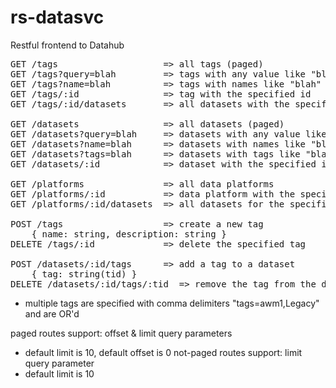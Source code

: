 # rs-datasvc
Restful frontend to Datahub
  
<pre>
GET /tags                    => all tags (paged)
GET /tags?query=blah         => tags with any value like "blah" (paged)  
GET /tags?name=blah          => tags with names like "blah" up to limit (default:10)  
GET /tags/:id                => tag with the specified id  
GET /tags/:id/datasets       => all datasets with the specified tag
  
GET /datasets                => all datasets (paged)  
GET /datasets?query=blah     => datasets with any value like "blah" (paged)  
GET /datasets?name=blah      => datasets with names like "blah" up to limit (default:10)  
GET /datasets?tags=blah      => datasets with tags like "blah" (paged)  
GET /datasets/:id            => dataset with the specified id  

GET /platforms               => all data platforms  
GET /platforms/:id           => data platform with the specified id  
GET /platforms/:id/datasets  => all datasets for the specified platform
  
POST /tags                   => create a new tag  
    { name: string, description: string }  
DELETE /tags/:id             => delete the specified tag  
  
POST /datasets/:id/tags      => add a tag to a dataset  
    { tag: string(tid) }  
DELETE /datasets/:id/tags/:tid  => remove the tag from the dataset  
</pre>
* multiple tags are specified with comma delimiters "tags=awm1,Legacy" and are OR'd
  
paged routes support: offset & limit query parameters  
* default limit is 10, default offset is 0
not-paged routes support: limit query parameter  
* default limit is 10
